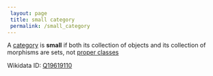 ```yaml
---
 layout: page
 title: small category
 permalink: /small_category
---
```

A [category](https://defsmath.github.io/DefsMath/category) is **small** if both its collection of objects and its collection of morphisms are sets, not [proper classes](https://defsmath.github.io/DefsMath/proper_class)

Wikidata ID: [Q19619110](https://www.wikidata.org/wiki/Q19619110)